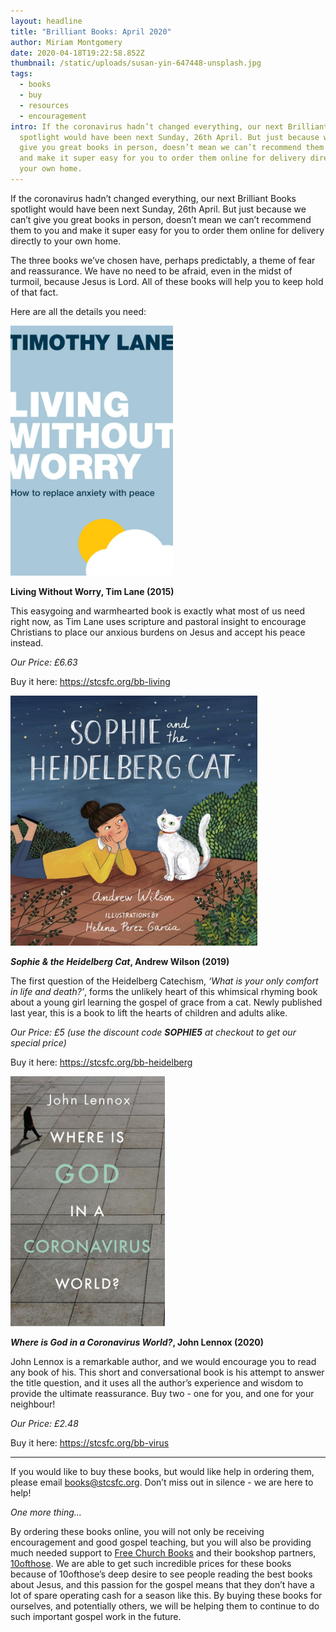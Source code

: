 ```yaml
---
layout: headline
title: "Brilliant Books: April 2020"
author: Miriam Montgomery
date: 2020-04-18T19:22:58.852Z
thumbnail: /static/uploads/susan-yin-647448-unsplash.jpg
tags:
  - books
  - buy
  - resources
  - encouragement
intro: If the coronavirus hadn’t changed everything, our next Brilliant Books
  spotlight would have been next Sunday, 26th April. But just because we can’t
  give you great books in person, doesn’t mean we can’t recommend them to you
  and make it super easy for you to order them online for delivery directly to
  your own home.
---
```

If the coronavirus hadn’t changed everything, our next Brilliant Books spotlight would have been next Sunday, 26th April. But just because we can’t give you great books in person, doesn’t mean we can’t recommend them to you and make it super easy for you to order them online for delivery directly to your own home.

The three books we’ve chosen have, perhaps predictably, a theme of fear and reassurance. We have no need to be afraid, even in the midst of turmoil, because Jesus is Lord. All of these books will help you to keep hold of that fact.

Here are all the details you need:

<img 
class="img-responsive"
style="max-height: 400px; width: auto;margin-right: auto;margin-left: auto;"
src="/static/uploads/living-without-worry.jpg"
alt="Living Without Worry" 
/>

**Living Without Worry, Tim Lane (2015)**

This easygoing and warmhearted book is exactly what most of us need right now, as Tim Lane uses scripture and pastoral insight to encourage Christians to place our anxious burdens on Jesus and accept his peace instead.

*Our Price: £6.63*

Buy it here: <https://stcsfc.org/bb-living> 

<img 
class="img-responsive"
style="max-height: 400px; width: auto;margin-right: auto;margin-left: auto;"
src="/static/uploads/sophie-heidelberg-cat.jpg"
alt="Sophie Heidelberg Cat" 
/>

***Sophie & the Heidelberg Cat*, Andrew Wilson (2019)**

The first question of the Heidelberg Catechism, *‘What is your only comfort in life and death?’*, forms the unlikely heart of this whimsical rhyming book about a young girl learning the gospel of grace from a cat. Newly published last year, this is a book to lift the hearts of children and adults alike.

*Our Price: £5 (use the discount code **SOPHIE5** at checkout to get our special price)*

Buy it here: <https://stcsfc.org/bb-heidelberg>

<img 
class="img-responsive"
style="max-height: 400px; width: auto;margin-right: auto;margin-left: auto;"
src="/static/uploads/where-is-god-coronavirus.jpg"
alt="Where is God coronavirus?" 
/>

***Where is God in a Coronavirus World?*, John Lennox (2020)**

John Lennox is a remarkable author, and we would encourage you to read any book of his. This short and conversational book is his attempt to answer the title question, and it uses all the author’s experience and wisdom to provide the ultimate reassurance. Buy two - one for you, and one for your neighbour!

*Our Price: £2.48*

Buy it here: <https://stcsfc.org/bb-virus> 

<hr>

If you would like to buy these books, but would like help in ordering them, please email [books@stcsfc.org](mailto:books@stcsfc.org). Don’t miss out in silence - we are here to help!

*One more thing...*  

By ordering these books online, you will not only be receiving encouragement and good gospel teaching, but you will also be providing much needed support to [Free Church Books](https://books.freechurch.org) and their bookshop partners, [10ofthose](https://thefree.church/shop). We are able to get such incredible prices for these books because of 10ofthose’s deep desire to see people reading the best books about Jesus, and this passion for the gospel means that they don’t have a lot of spare operating cash for a season like this. By buying these books for ourselves, and potentially others, we will be helping them to continue to do such important gospel work in the future.
